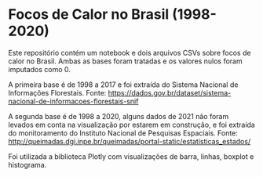 # Focos de Calor no Brasil (1998-2020)

Este repositório contém um notebook e dois arquivos CSVs sobre focos de calor no Brasil. Ambas as bases foram tratadas e os valores nulos foram imputados como 0.

A primeira base é de 1998 a 2017 e foi extraída do Sistema Nacional de Informações Florestais.
Fonte: https://dados.gov.br/dataset/sistema-nacional-de-informacoes-florestais-snif

A segunda base é de 1998 a 2020, alguns dados de 2021 não foram levados em conta na visualização por estarem em construção, e foi extraída do monitoramento do Instituto Nacional de Pesquisas Espaciais.
Fonte: http://queimadas.dgi.inpe.br/queimadas/portal-static/estatisticas_estados/


Foi utilizada a biblioteca Plotly com visualizações de barra, linhas, boxplot e histograma.
